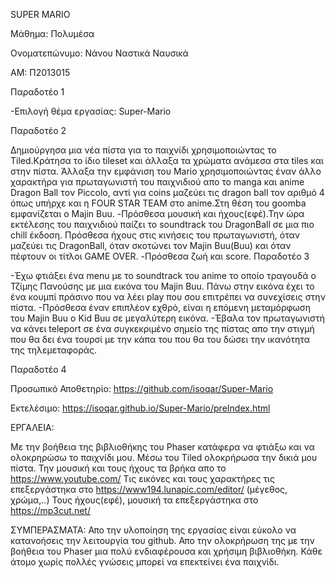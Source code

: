 SUPER MARIO

Μάθημα: Πολυμέσα

Ονοματεπώνυμο: Νάνου Ναστικά Ναυσικά

ΑΜ: Π2013015

Παραδοτέο 1

-Επιλογή θέμα εργασίας: Super-Mario

Παραδοτέο 2

Δημιούργησα μια νέα πίστα για το παιχνίδι χρησιμοποιώντας το Tiled.Κράτησα το ίδιο tileset και άλλαξα τα χρώματα ανάμεσα στα tiles και στην πίστα.
Άλλαξα την εμφάνιση του Mario χρησιμοποιώντας έναν άλλο χαρακτήρα για πρωταγωνιστή του παιχνιδιού απο το manga και anime Dragon Ball τoν Piccolo, αντί για coins μαζεύει τις dragon ball τον αριθμό 4 όπως υπήρχε και η FOUR STAR TEAM στο anime.Στη θέση του goomba εμφανίζεται ο Majin Buu. -Πρόσθεσα μουσική και ήχους(εφέ).Την ώρα εκτέλεσης του παιχνιδιού παίζει το soundtrack του DragonBall σε μια πιο chill έκδοση. Πρόσθεσα ήχους στις κινήσεις του πρωταγωνιστή, όταν μαζεύει τις DragonBall, όταν σκοτώνει τον Majin Buu(Buu) και όταν πέφτουν οι τίτλοι GAME OVER. -Πρόσθεσα ζωή και score.
Παραδοτέο 3

-Έχω φτιάξει ένα menu με το soundtrack του anime το οποίο τραγουδά ο Τζίμης Πανούσης με μια εικόνα του Majin Buu. Πάνω στην εικόνα έχει το ένα κουμπί πράσινο που να λέει play που σου επιτρέπει να συνεχίσεις στην πίστα. -Πρόσθεσα έναν επιπλέον εχθρό, είναι η επόμενη μεταμόρφωση του Majin Buu ο Kid Buu σε μεγαλύτερη εικόνα. -Έβαλα τον πρωταγωνιστή να κάνει teleport σε ένα συγκεκριμένο σημείο της πίστας απο την στιγμή που θα δει ένα τουρσί με την κάπα του που θα του δώσει την ικανότητα της τηλεμεταφοράς.

Παραδοτέο 4

Προσωπικό Αποθετηρίο: https://github.com/isoqar/Super-Mario

Εκτελέσιμο: https://isoqar.github.io/Super-Mario/preIndex.html

ΕΡΓΑΛΕΙΑ:

Με την βοήθεια της βιβλιοθήκης του Phaser κατάφερα να φτιάξω και να ολοκρηρώσω το παιχνίδι μου. Μέσω του Tiled ολοκρήρωσα την δικιά μου πίστα. Την μουσική και τους ήχους τα βρήκα απο το https://www.youtube.com/ Τις εικόνες και τους χαρακτήρες τις επεξεργάστηκα στο https://www194.lunapic.com/editor/ (μέγεθος, χρώμα,..) Τους ήχους(εφέ), μουσική τα επεξεργάστηκα στο https://mp3cut.net/

ΣΥΜΠΕΡΑΣΜΑΤΑ: Απο την υλοποίηση της εργασίας είναι εύκολο να κατανοήσεις την λειτουργία του github. Απο την ολοκρήρωση της με την βοήθεια του Phaser μια πολύ ενδιαφέρουσα και χρήσιμη βιβλιοθήκη. Κάθε άτομο χωρίς πολλές γνώσεις μπορεί να επεκτείνει ένα παιχνίδι.
